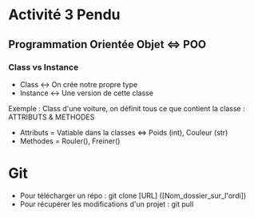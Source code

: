 # Activité 3 Pendu

## Programmation Orientée Objet <=> POO

### Class vs Instance
* Class <-> On crée notre propre type
* Instance <-> Une version de cette classe

Exemple : Class d'une voiture, on définit tous ce que contient la classe : ATTRIBUTS & METHODES

* Attributs = Vatiable dans la classes <=> Poids (int), Couleur (str)
* Methodes = Rouler(), Freiner()


# Git
* Pour télécharger un répo : git clone [URL] ([Nom_dossier_sur_l'ordi])
* Pour récupérer les modifications d'un projet : git pull
